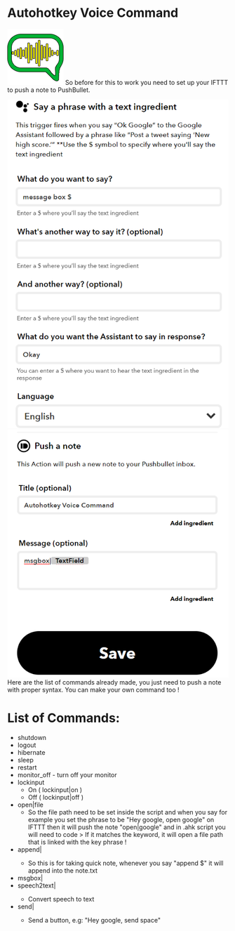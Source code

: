 # Autohotkey Voice Command
![alt text](icon.png)
So before for this to work you need to set up your IFTTT to push a note to PushBullet.

![alt text](setup1.png)
![alt text](setup2.png)
Here are the list of commands already made, you just need to push a note with proper syntax. You can make your own command too !

# List of Commands:
* shutdown
* logout
* hibernate
* sleep
* restart
* monitor_off - turn off your monitor
* lockinput
  - On ( lockinput|on  )
  - Off ( lockinput|off )
* open|file
  - So the file path need to be set inside the script and when you say for example you set the phrase to be "Hey google, open google" on IFTTT then it will push the note "open|google" and in .ahk script you will need to code > If it matches the keyword, it will open a file path that is linked with the key phrase !
* append|<speech>
  - So this is for taking quick note, whenever you say "append $" it will append into the note.txt
* msgbox|<speech>
* speech2text|<speech>
  - Convert speech to text
* send|<speech>
  - Send a button, e.g: "Hey google, send space"
